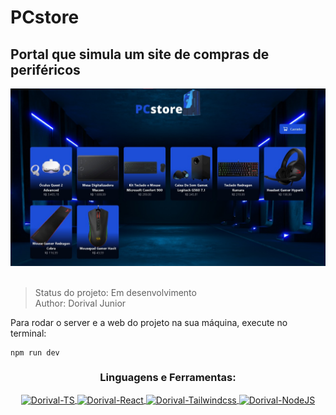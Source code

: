 # PCstore

<h2>Portal que simula um site de compras de periféricos</h2>

<div>
<img src="Images/Exp1.jpeg" width="600rem">
</div>

<br>

> Status do projeto: Em desenvolvimento <br>
> Author: Dorival Junior

Para rodar o server e a web do projeto na sua máquina, execute no terminal:
```
npm run dev
```


  <h3 align="center">Linguagens e Ferramentas:</h3>
<div style="display: inline_block">
      <p align="center">
  <a href="https://www.typescriptlang.org/" target="_blank"><img align="center" alt="Dorival-TS" height="50" width="60" src="https://cdn.jsdelivr.net/gh/devicons/devicon/icons/typescript/typescript-plain.svg"/>
   <a href="https://pt-br.reactjs.org/" target="_blank"><img align="center" alt="Dorival-React" height="50" width="60" src="https://cdn.jsdelivr.net/gh/devicons/devicon/icons/react/react-original.svg"/>
   <a href="https://tailwindcss.com/" target="_blank"><img align="center" alt="Dorival-Tailwindcss" height="50" width="60" src="https://cdn.jsdelivr.net/gh/devicons/devicon/icons/tailwindcss/tailwindcss-plain.svg"/>
   <a href="" target="_blank"><img align="center" alt="Dorival-NodeJS" height="50" width="60" src="https://cdn.jsdelivr.net/gh/devicons/devicon/icons/nodejs/nodejs-plain.svg"/>
  </div>

